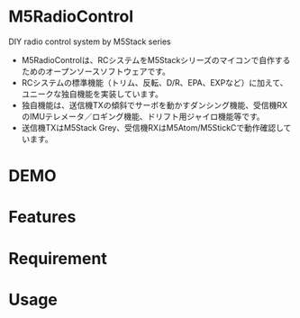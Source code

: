 # M5RadioControl
DIY radio control system by M5Stack series

- M5RadioControlは、RCシステムをM5Stackシリーズのマイコンで自作するためのオープンソースソフトウェアです。
- RCシステムの標準機能（トリム、反転、D/R、EPA、EXPなど）に加えて、ユニークな独自機能を実装しています。
- 独自機能は、送信機TXの傾斜でサーボを動かすダンシング機能、受信機RXのIMUテレメータ／ロギング機能、ドリフト用ジャイロ機能等です。
- 送信機TXはM5Stack Grey、受信機RXはM5Atom/M5StickCで動作確認しています。


# DEMO


# Features


# Requirement


# Usage


